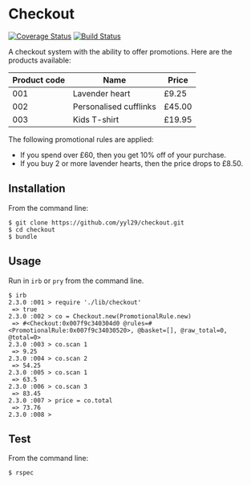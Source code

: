 # Checkout
[![Coverage Status](https://coveralls.io/repos/github/yyl29/checkout/badge.svg?branch=master)](https://coveralls.io/github/yyl29/checkout?branch=master) [![Build Status](https://travis-ci.org/yyl29/checkout.svg?branch=master)](https://travis-ci.org/yyl29/checkout)

A checkout system with the ability to offer promotions. Here are the products available:

Product code | Name                   | Price
-------------|------------------------|--------
001          | Lavender heart         | £9.25
002          | Personalised cufflinks | £45.00
003          | Kids T-shirt           | £19.95


The following promotional rules are applied:
- If you spend over £60, then you get 10% off of your purchase.
- If you buy 2 or more lavender hearts, then the price drops to £8.50.

## Installation
From the command line:

```
$ git clone https://github.com/yyl29/checkout.git
$ cd checkout
$ bundle
```

## Usage
Run in `irb` or `pry` from the command line.

```
$ irb
2.3.0 :001 > require './lib/checkout'
 => true
2.3.0 :002 > co = Checkout.new(PromotionalRule.new)
 => #<Checkout:0x007f9c340304d0 @rules=#<PromotionalRule:0x007f9c34030520>, @basket=[], @raw_total=0, @total=0>
2.3.0 :003 > co.scan 1
 => 9.25
2.3.0 :004 > co.scan 2
 => 54.25
2.3.0 :005 > co.scan 1
 => 63.5
2.3.0 :006 > co.scan 3
 => 83.45
2.3.0 :007 > price = co.total
 => 73.76
2.3.0 :008 >
```

## Test
From the command line:

```
$ rspec
```